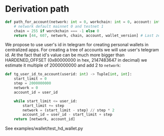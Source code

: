 # Derivation path

```python
def path_for_account(network: int = 0, workchain: int = 0, account: int = 0, wallet_version: int = 0):
    # network default mainnet 0 and testnet 1
    chain = 255 if worckchain === -1 else 0
    return [44, 607, network, chain, account, wallet_version] # Last zero is reserved for alternative wallet contracts
```
We propose to use user's id in telegram for creating personal wallets in centralized apps.
For creating a tree of accounts we will use user's telegram id. At the fact that id's value can be much more bigger than HARDENED_OFFSET (0x80000000 in hex, 2147483647 in decimal)
we estimate it multiple of 2000000000 and add 2 to ```network```:

```python
def tg_user_id_to_account(userid: int) -> Tuple[int, int]:
    start_limit = 0
    step = 2000000000
    network = 0
    account_id = user_id

    while start_limit <= user_id:
        start_limit += step
        network = (start_limit - step) // step * 2
        account_id = user_id - start_limit + step
    return [network, account_id]
```
See examples/wallet/test_hd_wallet.py